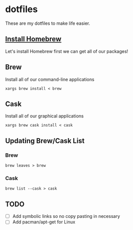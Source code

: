 # dotfiles
These are my dotfiles to make life easier.


## [Install Homebrew](https://brew.sh)

Let's install Homebrew first we can get all of our packages!

## Brew
Install all of our command-line applications

```
xargs brew install < brew
```

## Cask

Install all of our graphical applications

```
xargs brew cask install < cask
```

## Updating Brew/Cask List

### Brew

```
brew leaves > brew
```

### Cask

```
brew list --cask > cask
```

## TODO

- [ ] Add symbolic links so no copy pasting in necessary
- [ ] Add pacman/apt-get for Linux
